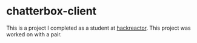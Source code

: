 # chatterbox-client
This is a project I completed as a student at [hackreactor](http://hackreactor.com). This project was worked on with a pair.
